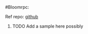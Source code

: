 #Bloomrpc:

Ref repo: [github][1]

1. TODO Add a sample here possibly

[1]: <stackoverflow> "github"
